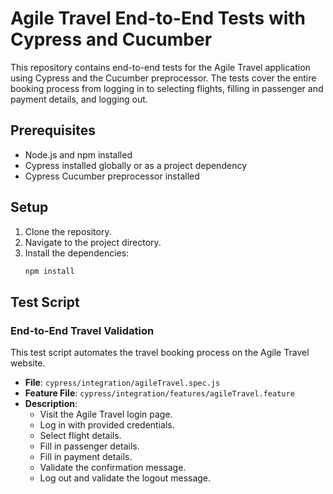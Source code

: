 # Agile Travel End-to-End Tests with Cypress and Cucumber

This repository contains end-to-end tests for the Agile Travel application using Cypress and the Cucumber preprocessor. The tests cover the entire booking process from logging in to selecting flights, filling in passenger and payment details, and logging out.

## Prerequisites
- Node.js and npm installed
- Cypress installed globally or as a project dependency
- Cypress Cucumber preprocessor installed

## Setup
1. Clone the repository.
2. Navigate to the project directory.
3. Install the dependencies:
    ```sh
    npm install
    ```

## Test Script

### End-to-End Travel Validation
This test script automates the travel booking process on the Agile Travel website.

- **File**: `cypress/integration/agileTravel.spec.js`
- **Feature File**: `cypress/integration/features/agileTravel.feature`
- **Description**: 
  - Visit the Agile Travel login page.
  - Log in with provided credentials.
  - Select flight details.
  - Fill in passenger details.
  - Fill in payment details.
  - Validate the confirmation message.
  - Log out and validate the logout message.
